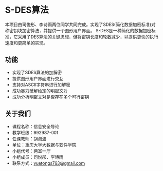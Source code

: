 # S-DES算法
 本项目由司悦彤、李诗雨两位同学共同完成。实现了SDES(简化数据加密标准)对称密钥块加密算法，并提供一个图形用户界面。
 S-DES是一种简化的数据加密标准，它采用了DES算法的关键思想，但将密钥长度和轮数减少，以提供更快的执行速度和更简单的实现。
## 功能
- 实现了SDES算法的加解密
- 提供图形用户界面进行交互
- 支持对ASCII字符串进行加解密
- 成功暴力破解给定的明密文对
- 成功分析明密文对是否存在多个可行密钥
## 关于我们
- 课程名称：信息安全导论
- 教学班级：992987-001
- 任课教师：胡海波
- 单位：重庆大学大数据与软件学院
- 小组代号：两室一厅
- 小组成员：司悦彤、李诗雨
- 联系方式：yuetongs763@gmail.com
